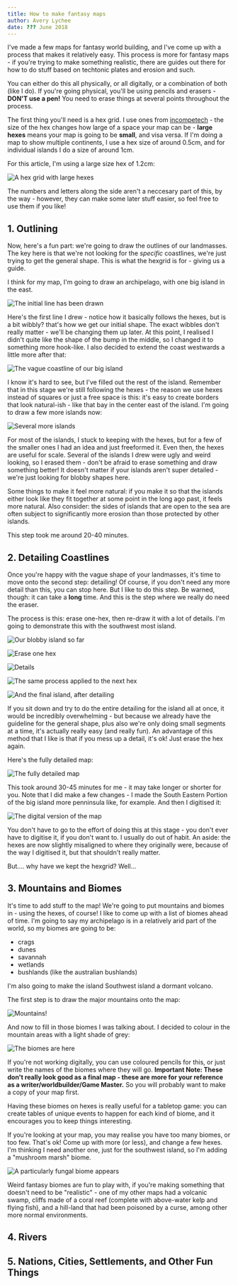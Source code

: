 ```yaml
---
title: How to make fantasy maps
author: Avery Lychee
date: ??? June 2018
---
```


<div class="article">

I've made a few maps for fantasy world building, and I've come up with a process that makes it relatively easy. This process is more for fantasy maps - if you're trying to make something realistic, there are guides out there for how to do stuff based on techtonic plates and erosion and such.

You can either do this all physically, or all digitally, or a combination of both (like I do). If you're going physical, you'll be using pencils and erasers - **DON'T use a pen!** You need to erase things at several points throughout the process.

The first thing you'll need is a hex grid. I use ones from [incompetech](https://www.incompetech.com/graphpaper/hexagonal/) - the size of the hex changes how large of a space your map can be - **large hexes** means your map is going to be **small**, and visa versa. If I'm doing a map to show multiple continents, I use a hex size of around 0.5cm, and for individual islands I do a size of around 1cm.

For this article, I'm using a large size hex of 1.2cm:

![A hex grid with large hexes](../../images/articles/map_initial.jpg)

The numbers and letters along the side aren't a neccesary part of this, by the way - however, they can make some later stuff easier, so feel free to use them if you like!

## 1. Outlining

Now, here's a fun part: we're going to draw the outlines of our landmasses. The key here is that we're not looking for the *specific* coastlines, we're just trying to get the general shape. This is what the hexgrid is for - giving us a guide.

I think for my map, I'm going to draw an archipelago, with one big island in the east.

![The initial line has been drawn](../../images/articles/map_line1.jpg)

Here's the first line I drew - notice how it basically follows the hexes, but is a bit wibbly? that's how we get our initial shape. The exact wibbles don't really matter - we'll be changing them up later. At this point, I realised I didn't quite like the shape of the bump in the middle, so I changed it to something more hook-like. I also decided to extend the coast westwards a little more after that:

![The vague coastline of our big island](../../images/articles/map_coast1.jpg)

I know it's hard to see, but I've filled out the rest of the island. Remember that in this stage we're still following the hexes - the reason we use hexes instead of squares or just a free space is this: it's easy to create borders that look natural-ish - like that bay in the center east of the island. I'm going to draw a few more islands now:

![Several more islands](../../images/articles/map_islands.jpg)

For most of the islands, I stuck to keeping with the hexes, but for a few of the smaller ones I had an idea and just freeformed it. Even then, the hexes are useful for scale. Several of the islands I drew were ugly and weird looking, so I erased them - don't be afraid to erase something and draw something better! It doesn't matter if your islands aren't super detailed - we're just looking for blobby shapes here.

Some things to make it feel more natural: if you make it so that the islands either look like they fit together at some point in the long ago past, it feels more natural. Also consider: the sides of islands that are open to the sea are often subject to significantly more erosion than those protected by other islands.

This step took me around 20-40 minutes.

## 2. Detailing Coastlines

Once you're happy with the vague shape of your landmasses, it's time to move onto the second step: detailing! Of course, if you don't need any more detail than this, you can stop here. But I like to do this step. Be warned, though: it can take a **long** time. And this is the step where we really do need the eraser.

The process is this: erase one-hex, then re-draw it with a lot of details. I'm going to demonstrate this with the southwest most island.

![Our blobby island so far](../../images/articles/map_detail_demo1.jpg)

![Erase one hex](../../images/articles/map_detail_demo2.jpg)

![Details](../../images/articles/map_detail_demo3.jpg)

![The same process applied to the next hex](../../images/articles/map_detail_demo4.jpg)

![And the final island, after detailing](../../images/articles/map_detail_demo5.jpg)

If you sit down and try to do the entire detailing for the island all at once, it would be incredibly overwhelming - but because we already have the guideline for the general shape, plus also we're only doing small segments at a time, it's actually really easy (and really fun). An advantage of this method that I like is that if you mess up a detail, it's ok! Just erase the hex again.

Here's the fully detailed map:

![The fully detailed map](../../images/articles/map_details.jpg)

This took around 30-45 minutes for me - it may take longer or shorter for you. Note that I did make a few changes - I made the South Eastern Portion of the big island more penninsula like, for example. And then I digitised it:

![The digital version of the map](../../images/articles/map_details_digital.jpg)

You don't have to go to the effort of doing this at this stage - you don't ever have to digitise it, if you don't want to. I usually do out of habit. An aside: the hexes are now slightly misaligned to where they originally were, because of the way I digitised it, but that shouldn't really matter.

But.... why have we kept the hexgrid? Well...


## 3. Mountains and Biomes

It's time to add stuff to the map! We're going to put mountains and biomes in - using the hexes, of course! I like to come up with a list of biomes ahead of time. I'm going to say my archipelago is in a relatively arid part of the world, so my biomes are going to be:

  * crags
  * dunes
  * savannah
  * wetlands
  * bushlands (like the australian bushlands)
  
I'm also going to make the island Southwest island a dormant volcano.

The first step is to draw the major mountains onto the map:

![Mountains!](../../images/articles/map_mountains.jpg)

And now to fill in those biomes I was talking about. I decided to colour in the mountain areas with a light shade of grey:

![The biomes are here](../../images/articles/map_biomes.jpg)

If you're not working digitally, you can use coloured pencils for this, or just write the names of the biomes where they will go. **Important Note: These don't really look good as a final map - these are more for your reference as a writer/worldbuilder/Game Master.** So you will probably want to make a copy of your map first.

Having these biomes on hexes is really useful for a tabletop game: you can create tables of unique events to happen for each kind of biome, and it encourages you to keep things interesting.

If you're looking at your map, you may realise you have too many biomes, or too few. That's ok! Come up with more (or less), and change a few hexes. I'm thinking I need another one, just for the southwest island, so I'm adding a "mushroom marsh" biome.

![A particularly fungal biome appears](../../images/articles/map_biomes2.jpg)

Weird fantasy biomes are fun to play with, if you're making something that doesn't need to be "realistic" - one of my other maps had a volcanic swamp, cliffs made of a coral reef (complete with above-water kelp and flying fish), and a hill-land that had been poisoned by a curse, among other more normal environments.

## 4. Rivers

## 5. Nations, Cities, Settlements, and Other Fun Things

</div>
